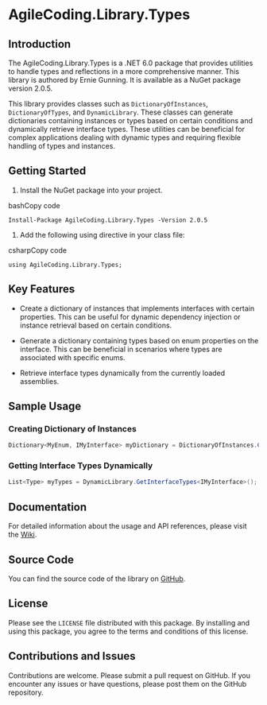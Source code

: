 ﻿AgileCoding.Library.Types
=========================

Introduction
------------

The AgileCoding.Library.Types is a .NET 6.0 package that provides utilities to handle types and reflections in a more comprehensive manner. This library is authored by Ernie Gunning. It is available as a NuGet package version 2.0.5.

This library provides classes such as `DictionaryOfInstances`, `DictionaryOfTypes`, and `DynamicLibrary`. These classes can generate dictionaries containing instances or types based on certain conditions and dynamically retrieve interface types. These utilities can be beneficial for complex applications dealing with dynamic types and requiring flexible handling of types and instances.

Getting Started
---------------

1.  Install the NuGet package into your project.

bashCopy code

`Install-Package AgileCoding.Library.Types -Version 2.0.5`

1.  Add the following using directive in your class file:

csharpCopy code

`using AgileCoding.Library.Types;`

Key Features
------------

-   Create a dictionary of instances that implements interfaces with certain properties. This can be useful for dynamic dependency injection or instance retrieval based on certain conditions.

-   Generate a dictionary containing types based on enum properties on the interface. This can be beneficial in scenarios where types are associated with specific enums.

-   Retrieve interface types dynamically from the currently loaded assemblies.

Sample Usage
------------

### Creating Dictionary of Instances

```csharp
Dictionary<MyEnum, IMyInterface> myDictionary = DictionaryOfInstances.CreateDictionaryOfInstancesThatImplementsEnumInterfaces<MyEnum, IMyInterface>(...parameters);
```

### Getting Interface Types Dynamically

```csharp
List<Type> myTypes = DynamicLibrary.GetInterfaceTypes<IMyInterface>();
```

Documentation
-------------

For detailed information about the usage and API references, please visit the [Wiki](https://github.com/ToolMaker/AgileCoding.Library.Types/wiki).

Source Code
-----------

You can find the source code of the library on [GitHub](https://github.com/ToolMaker/AgileCoding.Library.Types).

License
-------

Please see the `LICENSE` file distributed with this package. By installing and using this package, you agree to the terms and conditions of this license.

Contributions and Issues
------------------------

Contributions are welcome. Please submit a pull request on GitHub. If you encounter any issues or have questions, please post them on the GitHub repository.